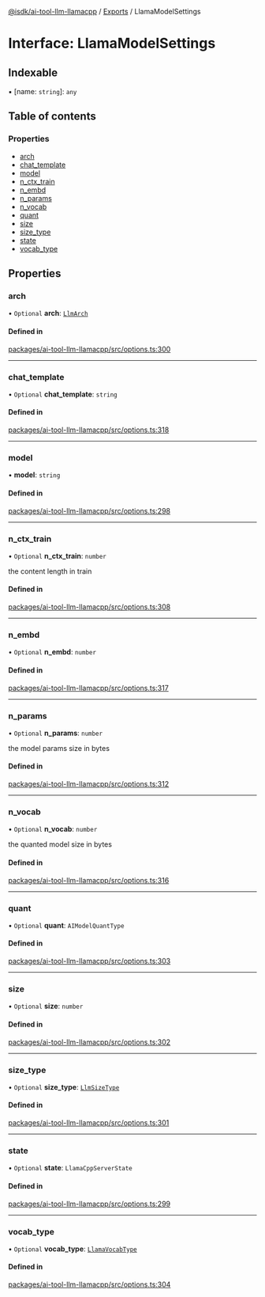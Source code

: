 [@isdk/ai-tool-llm-llamacpp](../README.md) / [Exports](../modules.md) / LlamaModelSettings

# Interface: LlamaModelSettings

## Indexable

▪ [name: `string`]: `any`

## Table of contents

### Properties

- [arch](LlamaModelSettings.md#arch)
- [chat\_template](LlamaModelSettings.md#chat_template)
- [model](LlamaModelSettings.md#model)
- [n\_ctx\_train](LlamaModelSettings.md#n_ctx_train)
- [n\_embd](LlamaModelSettings.md#n_embd)
- [n\_params](LlamaModelSettings.md#n_params)
- [n\_vocab](LlamaModelSettings.md#n_vocab)
- [quant](LlamaModelSettings.md#quant)
- [size](LlamaModelSettings.md#size)
- [size\_type](LlamaModelSettings.md#size_type)
- [state](LlamaModelSettings.md#state)
- [vocab\_type](LlamaModelSettings.md#vocab_type)

## Properties

### arch

• `Optional` **arch**: [`LlmArch`](../enums/LlmArch.md)

#### Defined in

[packages/ai-tool-llm-llamacpp/src/options.ts:300](https://github.com/isdk/ai-tool-llm-llamacpp.js/blob/95111afb1c8bfcbdba870e16a1bda5086507733d/src/options.ts#L300)

___

### chat\_template

• `Optional` **chat\_template**: `string`

#### Defined in

[packages/ai-tool-llm-llamacpp/src/options.ts:318](https://github.com/isdk/ai-tool-llm-llamacpp.js/blob/95111afb1c8bfcbdba870e16a1bda5086507733d/src/options.ts#L318)

___

### model

• **model**: `string`

#### Defined in

[packages/ai-tool-llm-llamacpp/src/options.ts:298](https://github.com/isdk/ai-tool-llm-llamacpp.js/blob/95111afb1c8bfcbdba870e16a1bda5086507733d/src/options.ts#L298)

___

### n\_ctx\_train

• `Optional` **n\_ctx\_train**: `number`

the content length in train

#### Defined in

[packages/ai-tool-llm-llamacpp/src/options.ts:308](https://github.com/isdk/ai-tool-llm-llamacpp.js/blob/95111afb1c8bfcbdba870e16a1bda5086507733d/src/options.ts#L308)

___

### n\_embd

• `Optional` **n\_embd**: `number`

#### Defined in

[packages/ai-tool-llm-llamacpp/src/options.ts:317](https://github.com/isdk/ai-tool-llm-llamacpp.js/blob/95111afb1c8bfcbdba870e16a1bda5086507733d/src/options.ts#L317)

___

### n\_params

• `Optional` **n\_params**: `number`

the model params size in bytes

#### Defined in

[packages/ai-tool-llm-llamacpp/src/options.ts:312](https://github.com/isdk/ai-tool-llm-llamacpp.js/blob/95111afb1c8bfcbdba870e16a1bda5086507733d/src/options.ts#L312)

___

### n\_vocab

• `Optional` **n\_vocab**: `number`

the quanted model size in bytes

#### Defined in

[packages/ai-tool-llm-llamacpp/src/options.ts:316](https://github.com/isdk/ai-tool-llm-llamacpp.js/blob/95111afb1c8bfcbdba870e16a1bda5086507733d/src/options.ts#L316)

___

### quant

• `Optional` **quant**: `AIModelQuantType`

#### Defined in

[packages/ai-tool-llm-llamacpp/src/options.ts:303](https://github.com/isdk/ai-tool-llm-llamacpp.js/blob/95111afb1c8bfcbdba870e16a1bda5086507733d/src/options.ts#L303)

___

### size

• `Optional` **size**: `number`

#### Defined in

[packages/ai-tool-llm-llamacpp/src/options.ts:302](https://github.com/isdk/ai-tool-llm-llamacpp.js/blob/95111afb1c8bfcbdba870e16a1bda5086507733d/src/options.ts#L302)

___

### size\_type

• `Optional` **size\_type**: [`LlmSizeType`](../enums/LlmSizeType.md)

#### Defined in

[packages/ai-tool-llm-llamacpp/src/options.ts:301](https://github.com/isdk/ai-tool-llm-llamacpp.js/blob/95111afb1c8bfcbdba870e16a1bda5086507733d/src/options.ts#L301)

___

### state

• `Optional` **state**: `LlamaCppServerState`

#### Defined in

[packages/ai-tool-llm-llamacpp/src/options.ts:299](https://github.com/isdk/ai-tool-llm-llamacpp.js/blob/95111afb1c8bfcbdba870e16a1bda5086507733d/src/options.ts#L299)

___

### vocab\_type

• `Optional` **vocab\_type**: [`LlamaVocabType`](../enums/LlamaVocabType.md)

#### Defined in

[packages/ai-tool-llm-llamacpp/src/options.ts:304](https://github.com/isdk/ai-tool-llm-llamacpp.js/blob/95111afb1c8bfcbdba870e16a1bda5086507733d/src/options.ts#L304)

